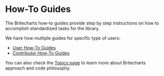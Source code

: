 # How-To Guides
The Britecharts how-to guides provide step by step instructions on how to accomplish standardized tasks for the library.

We have how multiple guides for specific type of users:
* [User How-To Guides][userHowTo]
* [Contributor How-To Guides][contributorHowTo]

You can also check the [Topics page][topicsIndex] to learn more about Britecharts approach and code philosophy.

[userHowTo]: ./user-how-to-guides.html
[contributorHowTo]: ./contributor-how-to-guides.html
[topicsIndex]: ./topics-index.html